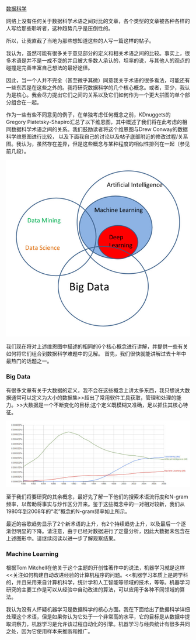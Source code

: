 [数据科学](http://innovaleur.com/the-data-science-puzzle-explained/)

网络上没有任何关于数据科学术语之间对比的文章，各个类型的文章被各种各样的人写给那些聆听者，这种趋势几乎是压倒性的。

所以，让我直截了当地为那些想知道这些的人写一篇这样的帖子。

我认为，虽然可能有很多关于意见部分的定义和相关术语之间的比较。事实上，很多术语是并不是一成不变的并且被大多数人承认的，坦率的说，与其他人的观点的碰撞是完善丰富自己想法的最好途径。

因此，当一个人并不完全（甚至微乎其微）同意我关于术语的很多看法，可能还有一些东西是在这些之外的。我将研究数据科学的几个核心概念。或者，至少，我认为是核心。我会尽力提出它们之间的关系以及它们如何作为一个更大拼图的单个部分组合在一起。

作为一些有些不同意见的例子，在单独考虑任何概念之前，KDnuggets的Gregory Piatetsky-Shapiro汇总了以下维恩图，其中概述了我们将在此考虑的相同数据科学术语之间的关系。我们鼓励读者将这个维恩图与Drew Conway的数据科学维恩图进行比较，
以及下面我自己的讨论以及帖子底部附近的修改过程/关系图。我认为，虽然存在差异，但是这些概念与某种程度的相似性排列在一起（参见前几段）。

![data-science-venn](./image/data-science-venn.jpg)

我们现在将对上述维恩图中描述的相同的6个核心概念进行讲解，并提供一些有关如何将它们组合到数据科学难题中的见解。
首先，我们很快就能讲解过去十年中最热门的话题之一。

### Big Data

有很多文章有关于大数据的定义，我不会在这些概念上讲太多东西，我只想说大数据通常可以定义为大小的数据集>>超出了常用软件工具获取，管理和处理的能力。>>大数据是一个不断变化的目标;这个定义既模糊又准确，足以抓住其核心特征。

![data-mining-n-grams](./image/data-mining-n-grams-600.jpg)

至于我们将要研究的其余概念，最好先了解一下他们的搜索术语流行度和N-gram频率，以帮助将事实与炒作区分开来。鉴于这些概念中的一对相对较新，我们从1980年到2008年的“老”概念的N-gram频率如上所示。

最近的谷歌趋势显示了2个新术语的上升，有2个持续趋势上升，以及最后一个逐渐但明显的下降。请注意，由于已经对数据进行了定量分析，因此大数据未包含在上述图形中。请继续阅读以进一步了解观察结果。

### Machine Learning

根据Tom Mitchell在他关于这个主题的开创性著作中的说法，机器学习就是这样<<关注如何构建自动改进经验的计算机程序的问题。<<机器学习本质上是跨学科的，并且采用来自计算机科学，统计学和人工智能等领域的技术，等等。机器学习研究的主要工作是可以从经验中自动改进的算法，可以应用于各种不同领域的算法。

我认为没有人怀疑机器学习是数据科学的核心方面。我在下面给出了数据科学详细处理这个术语，但是如果你认为它处于一个非常高的水平，它的目标是从数据中提取洞察力，机器学习是允许该过程自动化的引擎。机器学习与经典统计有很多共同之处，因为它使用样本来推断和推广。


